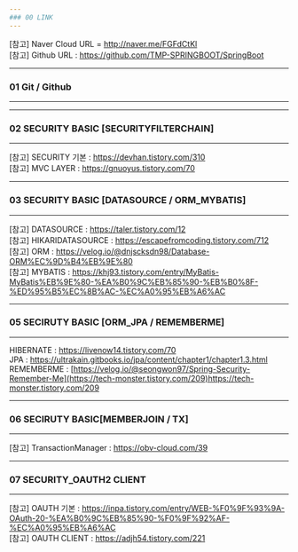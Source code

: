 ```yaml
---
### 00 LINK
---
```

[참고] Naver Cloud URL = http://naver.me/FGFdCtKl <br/>
[참고] Github URL : https://github.com/TMP-SPRINGBOOT/SpringBoot<br/>

---
### 01 Git / Github
---

---
### 02 SECURITY BASIC [SECURITYFILTERCHAIN]
---
[참고] SECURITY 기본 : https://devhan.tistory.com/310 <br/>
[참고] MVC LAYER : https://gnuoyus.tistory.com/70 <br/>


---
### 03 SECURITY BASIC [DATASOURCE / ORM_MYBATIS]
---
[참고] DATASOURCE : https://taler.tistory.com/12 <br/>
[참고] HIKARIDATASOURCE : https://escapefromcoding.tistory.com/712 <br/>
[참고] ORM : https://velog.io/@dnjscksdn98/Database-ORM%EC%9D%B4%EB%9E%80 <br/>
[참고] MYBATIS : https://khj93.tistory.com/entry/MyBatis-MyBatis%EB%9E%80-%EA%B0%9C%EB%85%90-%EB%B0%8F-%ED%95%B5%EC%8B%AC-%EC%A0%95%EB%A6%AC <br/>

---
### 05 SECIRUTY BASIC [ORM_JPA / REMEMBERME]
---
HIBERNATE : https://livenow14.tistory.com/70 <br/>
JPA : https://ultrakain.gitbooks.io/jpa/content/chapter1/chapter1.3.html <br/>
REMEMBERME : [https://velog.io/@seongwon97/Spring-Security-Remember-Me](https://tech-monster.tistory.com/209)https://tech-monster.tistory.com/209 <br/>

---
### 06 SECIRUTY  BASIC[MEMBERJOIN / TX]
---
[참고] TransactionManager : https://obv-cloud.com/39 <br/>

---
### 07 SECURITY_OAUTH2 CLIENT
---
[참고] OAUTH 기본 : https://inpa.tistory.com/entry/WEB-%F0%9F%93%9A-OAuth-20-%EA%B0%9C%EB%85%90-%F0%9F%92%AF-%EC%A0%95%EB%A6%AC <br/>
[참고] OAUTH CLIENT : https://adjh54.tistory.com/221 <br/>

